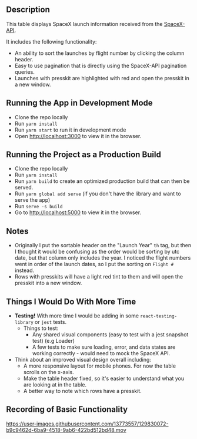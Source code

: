 ## Description
This table displays SpaceX launch information received from the [SpaceX-API](https://github.com/r-spacex/SpaceX-API).

It includes the following functionality:
- An ability to sort the launches by flight number by clicking the column header.
- Easy to use pagination that is directly using the SpaceX-API pagination queries.
- Launches with presskit are highlighted with red and open the presskit in a new window.


## Running the App in Development Mode
- Clone the repo locally
- Run `yarn install`
- Run `yarn start` to run it in development mode
- Open [http://localhost:3000](http://localhost:3000) to view it in the browser.

## Running the Project as a Production Build
- Clone the repo locally
- Run `yarn install`
- Run `yarn build` to create an optimized production build that can then be served.
- Run `yarn global add serve` (if you don't have the library and want to serve the app)
- Run `serve -s build`
- Go to [http://localhost:5000](http://localhost:5000) to view it in the browser.

## Notes
- Originally I put the sortable header on the "Launch Year" `th` tag, but then I thought it would be confusing as the order would be sorting by utc date, but that column only includes the year.  I noticed the flight numbers went in order of the launch dates, so I put the sorting on `Flight #` instead.
- Rows with presskits will have a light red tint to them and will open the presskit into a new window.

## Things I Would Do With More Time
- **Testing!** With more time I would be adding in some `react-testing-library` or `jest` tests.
   - Things to test:
      - Any shared visual components (easy to test with a jest snapshot test) (e.g Loader)
      - A few tests to make sure loading, error, and data states are working correctly - would need to mock the SpaceX API.
- Think about an improved visual design overall including:
  - A more responsive layout for mobile phones. For now the table scrolls on the x-axis.
  - Make the table header fixed, so it's easier to understand what you are looking at in the table.
  - A better way to note which rows have a presskit.

## Recording of Basic Functionality
https://user-images.githubusercontent.com/13773557/129830072-b9c9462d-6ba9-4518-9ab6-422bd512bd48.mov



